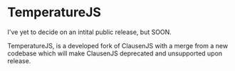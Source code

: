 # TemperatureJS
I've yet to decide on an intital public release, but SOON.

TemperatureJS, is a developed fork of ClausenJS with a merge from a new codebase which will make ClausenJS deprecated and unsupported upon release.
